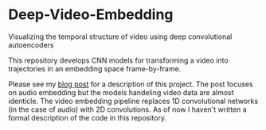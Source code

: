 # Deep-Video-Embedding
Visualizing the temporal structure of video using deep convolutional autoencoders

This repository develops CNN models for transforming a video into trajectories in an embedding space frame-by-frame.

Please see my [blog post](https://m-lin-dm.github.io/Deep_audio_embedding/) for a description of this project. The post focuses on audio embedding but the models handeling video data are almost identicle. The video embedding pipeline replaces 1D convolutional networks (in the case of audio) with 2D convolutions. As of now I haven't written a formal description of the code in this repository.

